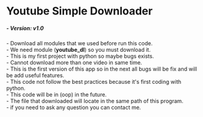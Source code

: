 <h1>Youtube Simple Downloader</h1>
<h5>- Version: v1.0</h5>
<p>
- Download all modules that we used before run this code.<br>
- We need module (<strong>youtube_dl</strong>) so you must download it.<br>
- This is my first project with python so maybe bugs exists.<br>
- Cannot download more than one video in same time.<br>
- This is the first version of this app so in the next all bugs will be fix and will be add useful features.<br>
- This code not follow the best practices because it's first coding with python.<br>
- This code will be in (oop) in the future.<br>
- The file that downloaded will locate in the same path of this program.<br>
- if you need to ask any question you can contact me.<br>
</p>
